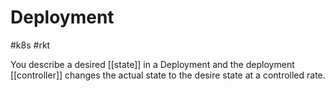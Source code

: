 # Deployment
#k8s  #rkt

You describe a desired [[state]] in a Deployment and the deployment [[controller]] changes the actual state to the desire state at a controlled rate.